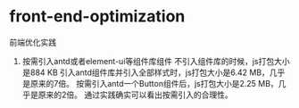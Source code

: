 # front-end-optimization
前端优化实践

1. 按需引入antd或者element-ui等组件库组件
不引入组件库的时候，js打包大小是884 KB
引入antd组件库并引入全部样式时，js打包大小是6.42 MB，几乎是原来的7倍。
按需引入antd一个Button组件后，js打包大小是2.25 MB，几乎是原来的2倍。
通过实践确实可以看出按需引入的合理性。
